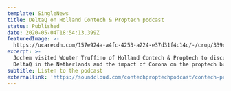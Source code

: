 ```yaml
---
template: SingleNews
title: DeltaQ on Holland Contech & Proptech podcast
status: Published
date: 2020-05-04T18:54:13.399Z
featuredImage: >-
  https://ucarecdn.com/157e924a-a4fc-4253-a224-e37d31f4c14c/-/crop/339x239/0,0/-/preview/
excerpt: >-
  Jochem visited Wouter Truffino of Holland Contech & Proptech to discuss the
  DeltaQ in the Netherlands and the impact of Corona on the proptech business.
subtitle: Listen to the podcast
externallink: 'https://soundcloud.com/contechproptechpodcast/contech-proptech-delta-q'
---
```


